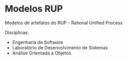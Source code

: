 # Modelos RUP 
Modelos de artefatos do RUP - Rational Unified Process

Disciplinas:
- Engenharia de Software
- Laboratório de Desenvolvimento de Sistemas
- Análise Orientada a Objetos

